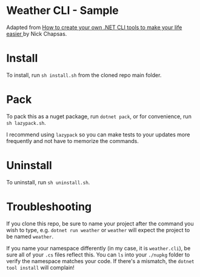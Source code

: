 # Weather CLI - Sample

Adapted from [How to create your own .NET CLI tools to make your life easier
](https://www.youtube.com/watch?v=JNDgcBDZPkU) by Nick Chapsas.


# Install

To install, run `sh install.sh` from the cloned repo main folder.

# Pack

To pack this as a nuget package, run `dotnet pack`, or for convenience, run `sh lazypack.sh`.

I recommend using `lazypack` so you can make tests to your updates more frequently and not have to memorize the commands.

# Uninstall

To uninstall, run `sh uninstall.sh`.

# Troubleshooting

If you clone this repo, be sure to name your project after the command you wish to type, e.g. `dotnet run weather` or `weather` will expect the project to be named `weather`.

If you name your namespace differently (in my case, it is `weather.cli`), be sure all of your `.cs` files reflect this.  You can `ls` into your `./nupkg` folder to verify the namespace matches your code.  If there's a mismatch, the `dotnet tool install` will complain!

